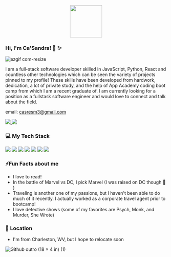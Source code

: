 <div id="header" align="center">
  <img src="https://images.squarespace-cdn.com/content/v1/60763efeb30be37d8e58a9c9/1618381649730-KHJRHMCTXALO1V36GALR/giphy.gif" width="100"/>
</div>



### **Hi, I'm Ca'Sandra!** :wave: :sparkles: 

![ezgif com-resize](https://github.com/CaSandraSmith/CaSandraSmith/assets/123069069/2042b3f9-1e4b-4e08-9d4e-e6c7f318377d)

I am a full-stack software developer skilled in JavaScript, Python, React and countless other technologies which can be seen the variety of projects pinned to my profile! These skills have been developed from hardwork, dedication, a lot of private study, and the help of App Academy coding boot camp from which I am a recent graduate of. I am currently looking for a position as a fullstask software engineer and would love to connect and talk about the field.

email: casresm3@gmail.com

<div>
  <a href="https://www.linkedin.com/in/casandra-smith/" target="_blank" >
    <img src="https://img.shields.io/badge/LinkedIn-blue?logo=linkedin&logoColor=white&style=flat-square" />
  </a>
  <a href="https://casandrasmith.github.io/" target="_blank" >
    <img src="https://img.shields.io/badge/Portfolio-FF5F1F?logoColor=white&style=flat-square" />
  </a>
</div>

### :computer: **My Tech Stack**

<div>
    <img src="https://img.shields.io/badge/Javascript-yellow?logoColor=white&style=flat-square" />
    <img src="https://img.shields.io/badge/Python-3473a3?logoColor=white&style=flat-square" />
    <img src="https://img.shields.io/badge/React-61dbfb?logoColor=white&style=flat-square" />
    <img src="https://img.shields.io/badge/SQL-db7533?logoColor=white&style=flat-square" />
    <img src="https://img.shields.io/badge/HTML-eb612d?logoColor=white&style=flat-square" />
    <img src="https://img.shields.io/badge/CSS-2965f1?logoColor=white&style=flat-square" />
    <img src="https://img.shields.io/badge/Redux-764abc?logoColor=white&style=flat-square" />
</div>

### ⚡**Fun Facts about me**
- I love to read!
- In the battle of Marvel vs DC, I pick Marvel (I was raised on DC though :see_no_evil: )
- Traveling is another one of my passions, but I haven't been able to do much of it recently. I actually worked as a corporate travel agent prior to bootcamp!
- I love detective shows (some of my favorites are Psych, Monk, and Murder, She Wrote)

### 📍 **Location**
- I'm from Charleston, WV, but I hope to relocate soon

![Github outro (18 × 4 in) (1)](https://github.com/CaSandraSmith/CaSandraSmith/assets/123069069/aca803d5-b056-4261-b1fc-7321073026de)


<!--
**CaSandraSmith/CaSandraSmith** is a ✨ _special_ ✨ repository because its `README.md` (this file) appears on your GitHub profile.

Here are some ideas to get you started:

- 🔭 I’m currently working on ...
- 🌱 I’m currently learning ...
- 👯 I’m looking to collaborate on ...
- 🤔 I’m looking for help with ...
- 💬 Ask me about ...
- 📫 How to reach me: ...
- 😄 Pronouns: ...
- ⚡ Fun fact: ...
-->
